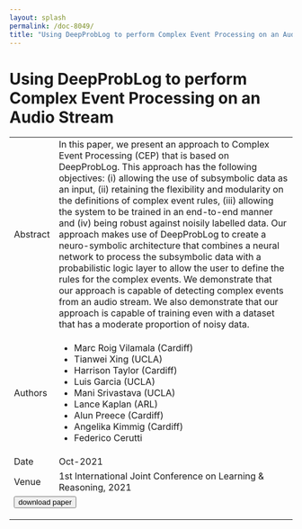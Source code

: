 ```yaml
---
layout: splash
permalink: /doc-8049/
title: "Using DeepProbLog to perform Complex Event Processing on an Audio Stream"
---
```


# Using DeepProbLog to perform Complex Event Processing on an Audio Stream

<table>
    <tbody>
    <tr>
        <td>Abstract</td>
        <td>In this paper, we present an approach to Complex Event Processing (CEP) that is based on DeepProbLog. This approach has the following objectives: (i) allowing the use of subsymbolic data as an input, (ii) retaining the flexibility and modularity on the definitions of complex event rules, (iii) allowing the system to be trained in an end-to-end manner and (iv) being robust against noisily labelled data. Our approach makes use of DeepProbLog to create a neuro-symbolic architecture that combines a neural network to process the subsymbolic data with a probabilistic logic layer to allow the user to define the rules for the complex events. We demonstrate that our approach is capable of detecting complex events from an audio stream. We also demonstrate that our approach is capable of training even with a dataset that has a moderate proportion of noisy data.</td>
    </tr>
    <tr>
        <td>Authors</td>
        <td>
            <ul>
                <li>Marc Roig Vilamala (Cardiff)</li>
                <li>Tianwei Xing (UCLA)</li>
                <li>Harrison Taylor (Cardiff)</li>
                <li>Luis Garcia (UCLA)</li>
                <li>Mani Srivastava (UCLA)</li>
                <li>Lance Kaplan (ARL)</li>
                <li>Alun Preece (Cardiff)</li>
                <li>Angelika Kimmig (Cardiff)</li>
                <li>Federico Cerutti</li>
            </ul>
        </td>
    </tr>
    <tr>
        <td>Date</td>
        <td>Oct-2021</td>
    </tr>
    <tr>
        <td>Venue</td>
        <td>1st International Joint Conference on Learning & Reasoning, 2021</td>
    </tr>
    <tr>
        <td colspan="2">
            <form method="get" action="https://arxiv.org/abs/2110.08090">
                <button type="submit">download paper</button>
            </form>
        </td>
    </tr>
    </tbody>
</table>
